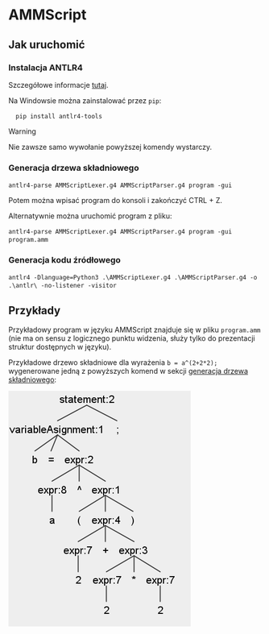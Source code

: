 # AMMScript

## Jak uruchomić
### Instalacja ANTLR4
Szczegółowe informacje [tutaj](https://github.com/antlr/antlr4-tools/tree/master).

Na Windowsie można zainstalować przez `pip`:

```
  pip install antlr4-tools
```

> [!WARNING]
> Nie zawsze samo wywołanie powyższej komendy wystarczy.

### Generacja drzewa składniowego
```
antlr4-parse AMMScriptLexer.g4 AMMScriptParser.g4 program -gui
```

Potem można wpisać program do konsoli i zakończyć CTRL + Z.

Alternatywnie można uruchomić program z pliku:
```
antlr4-parse AMMScriptLexer.g4 AMMScriptParser.g4 program -gui program.amm
```

### Generacja kodu źródłowego
```
antlr4 -Dlanguage=Python3 .\AMMScriptLexer.g4 .\AMMScriptParser.g4 -o .\antlr\ -no-listener -visitor
```

## Przykłady
Przykładowy program w języku AMMScript znajduje się w pliku `program.amm` (nie ma on sensu z logicznego punktu widzenia, służy tylko do prezentacji struktur dostępnych w języku).

Przykładowe drzewo składniowe dla wyrażenia `b = a^(2+2*2);` wygenerowane jedną z powyższych komend w sekcji [generacja drzewa składniowego](#generacja-drzewa-składniowego):

![aritmetic](data/aritmetic.png)